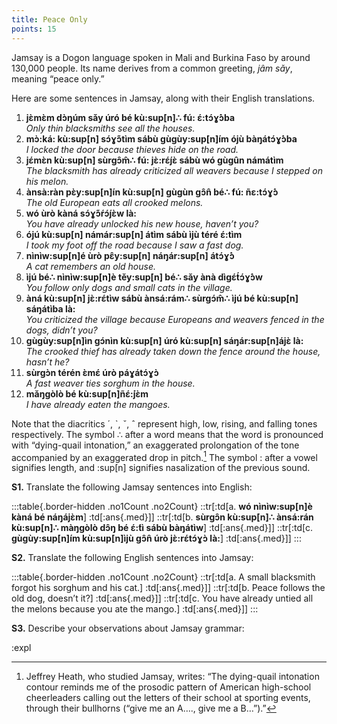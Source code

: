 ```yaml
---
title: Peace Only
points: 15
---
```


Jamsay is a Dogon language spoken in Mali and Burkina Faso by around 130,000 people. Its name derives
from a common greeting, *jâm sǎy*, meaning “peace only.”

Here are some sentences in Jamsay, along with their English translations.

1. **jɛ̀mɛ̀m dɔ̀ŋúm sǎy úró bé kù:sup[n]∴ fú: ɛ́\:tɔ́ɣ́ɔ̀ba**
<br>*Only thin blacksmiths see all the houses.*
2. **mɔ̀\:ká: kù:sup[n] sɔ́ɣ́ɔ́tìm sábù gùgùy:sup[n]ím ójù bàŋátɔ́ɣ́ɔ̀ba**
<br>*I locked the door because thieves hide on the road.*
3. **jɛ́mɛ̀n kù:sup[n] sùrgɔ̂m̂∴ fú: jɛ̀\:rɛ́j́ɛ̀ sábù wó gùgûn námátìm**
<br>*The blacksmith has already criticized all weavers because I stepped on his melon.*
4. **ànsà\:ràn pɛ̀y:sup[n]ín kù:sup[n] gùgùn gɔ̂n̂ bé∴ fú: ñɛ\:tɔ́ɣ́ɔ̀**
<br>*The old European eats all crooked melons.*
5. **wó ùrò kàná sɔ́ɣ́ɔ́ŕɔ́j́ɛ̀w là:**
<br>*You have already unlocked his new house, haven’t you?*
6. **ójú kù:sup[n] námár:sup[n] átìm sábù ìjù téré ɛ́\:tìm**
<br>*I took my foot off the road because I saw a fast dog.*
7. **nìnìw:sup[n]é ùrò pɛ̂y:sup[n] náŋár:sup[n] átɔ́ɣ́ɔ̀**
<br>*A cat remembers an old house.*
8. **ìjú bé∴ nìnìw:sup[n]è těy:sup[n] bé∴ sǎy ànà dìgɛ́t́ɔ́ɣ́ɔ̀w**
<br>*You follow only dogs and small cats in the village.*
9. **àná kù:sup[n] jɛ̀\:rɛ́tìw sábù ànsá\:rám∴ sùrgɔ́m̂∴ ìjú bé kù:sup[n] sáŋátìba là:**
<br>*You criticized the village because Europeans and weavers fenced in the dogs, didn’t you?*
10. **gùgùy:sup[n]ìn gɔ́nìn kù:sup[n] úró kù:sup[n] sáŋár:sup[n]ájɛ̀ là:**
<br>*The crooked thief has already taken down the fence around the house, hasn’t he?*
11. **sùrgɔ̀n térén ɛ̀mɛ́ úrò páɣátɔ́ɣɔ̀**
<br>*A fast weaver ties sorghum in the house.*
12. **mǎŋgòlò bé kù:sup[n]ñɛ́:́jɛ̀m**
<br>*I have already eaten the mangoes.*

Note that the diacritics ´, `, ˇ, ˆ represent high, low, rising, and falling tones respectively. The symbol ∴ after a
word means that the word is pronounced with “dying-quail intonation,” an exaggerated prolongation of the
tone accompanied by an exaggerated drop in pitch.[^1]
The symbol : after a vowel signifies length, and :sup[n]
signifies nasalization of the previous sound.

[^1]: Jeffrey Heath, who studied Jamsay, writes: “The dying-quail intonation contour reminds me of the prosodic pattern of American
high-school cheerleaders calling out the letters of their school at sporting events, through their bullhorns (“give me an A…., give me
a B…”).”

**S1.** Translate the following Jamsay sentences into English:

:::table{.border-hidden .no1Count .no2Count}
::tr[:td[a. **wó nìnìw:sup[n]è kàná bé náŋájɛ̀m**] :td[:ans{.med}]]
::tr[:td[b. **sùrgɔ̂n kù:sup[n]∴ ànsá\:rán kù:sup[n]∴ màŋgòlò dɔ̂ŋ bé ɛ́\:́tì sábù bàŋátìw**] :td[:ans{.med}]]
::tr[:td[c. **gùgùy:sup[n]ím kù:sup[n]ìjù gɔ̂n̂ úrò jɛ̀\:rɛ́tɔ́ɣɔ̀ là:**] :td[:ans{.med}]]
:::

**S2.** Translate the following English sentences into Jamsay:

:::table{.border-hidden .no1Count .no2Count}
::tr[:td[a. A small blacksmith forgot his sorghum and his cat.] :td[:ans{.med}]]
::tr[:td[b. Peace follows the old dog, doesn’t it?] :td[:ans{.med}]]
::tr[:td[c. You have already untied all the melons because you ate the mango.] :td[:ans{.med}]]
:::

**S3.** Describe your observations about Jamsay grammar:

:expl